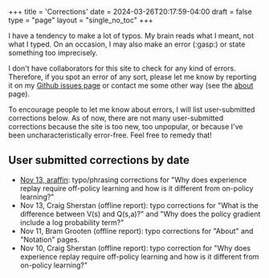 +++
title = 'Corrections'
date = 2024-03-26T20:17:59-04:00
draft = false
type = "page"
layout = "single_no_toc"
+++

I have a tendency to make a lot of typos. My brain reads what I meant, not what I typed. On an occasion, I may also make an error (:gasp:) or state something too imprecisely. 

I don't have collaborators for this site to check for any kind of errors. Therefore, if you spot an error of any sort, please let me know by reporting it on my [Github issues page](https://github.com/jmacglashan/decisions_and_dragons/issues) or contact me some other way (see the [about](/about) page).

To encourage people to let me know about errors, I will list user-submitted corrections below. As of now, there are not many user-submitted corrections because the site is too new, too unpopular, or because I've been uncharacteristically error-free. Feel free to remedy that!

## User submitted corrections by date

* [Nov 13, araffin](https://github.com/jmacglashan/decisions_and_dragons/pull/2): typo/phrasing corrections for "Why does experience replay require off-policy learning and how is it different from on-policy learning?"
* Nov 13, Craig Sherstan (offline report): typo corrections for "What is the difference between V(s) and Q(s,a)?" and "Why does the policy gradient include a log probability term?"
* Nov 11, Bram Grooten (offline report): typo corrections for "About" and "Notation" pages.
* Nov 10, Craig Sherstan (offline report): typo correction for "Why does experience replay require off-policy learning and how is it different from on-policy learning?"